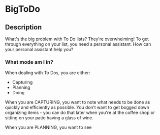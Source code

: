# BigToDo

## Description

What's the big problem with To Do lists? They're overwhelming! To get through everything on your list,
you need a personal assistant. How can your personal assistant help you?

### What mode am I in?

When dealing with To Dos, you are either:
 - Capturing
 - Planning
 - Doing

When you are CAPTURING, you want to note what needs to be done as quickly and efficiently as possible.
You don't want to get bogged down organizing items - you can do that later when you're at the coffee shop
or sitting on your patio having a glass of wine.

When you are PLANNING, you want to see 